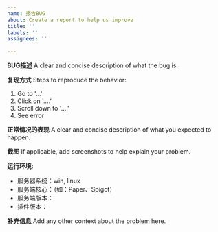 ```yaml
---
name: 报告BUG
about: Create a report to help us improve
title: ''
labels: ''
assignees: ''

---
```


**BUG描述**
A clear and concise description of what the bug is.

**复现方式**
Steps to reproduce the behavior:
1. Go to '...'
2. Click on '....'
3. Scroll down to '....'
4. See error

**正常情况的表现**
A clear and concise description of what you expected to happen.

**截图**
If applicable, add screenshots to help explain your problem.

**运行环境:**
 - 服务器系统：win, linux
 - 服务端核心：（如：Paper、Spigot）
 - 服务端版本：
 - 插件版本：

**补充信息**
Add any other context about the problem here.
